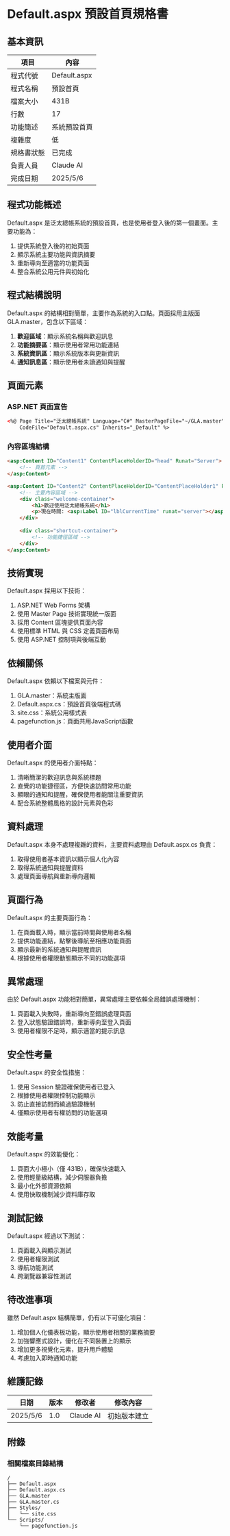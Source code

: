 # Default.aspx 預設首頁規格書

## 基本資訊

| 項目       | 內容                                    |
|------------|---------------------------------------|
| 程式代號     | Default.aspx                          |
| 程式名稱     | 預設首頁                               |
| 檔案大小     | 431B                                  |
| 行數        | 17                                    |
| 功能簡述     | 系統預設首頁                            |
| 複雜度       | 低                                    |
| 規格書狀態   | 已完成                                 |
| 負責人員     | Claude AI                             |
| 完成日期     | 2025/5/6                              |

## 程式功能概述

Default.aspx 是泛太總帳系統的預設首頁，也是使用者登入後的第一個畫面。主要功能為：

1. 提供系統登入後的初始頁面
2. 顯示系統主要功能與資訊摘要
3. 重新導向至適當的功能頁面
4. 整合系統公用元件與初始化

## 程式結構說明

Default.aspx 的結構相對簡單，主要作為系統的入口點。頁面採用主版面 GLA.master，包含以下區域：

1. **歡迎區域**：顯示系統名稱與歡迎訊息
2. **功能摘要區**：顯示使用者常用功能連結
3. **系統資訊區**：顯示系統版本與更新資訊
4. **通知訊息區**：顯示使用者未讀通知與提醒

## 頁面元素

### ASP.NET 頁面宣告

```html
<%@ Page Title="泛太總帳系統" Language="C#" MasterPageFile="~/GLA.master" AutoEventWireup="true" 
    CodeFile="Default.aspx.cs" Inherits="_Default" %>
```

### 內容區塊結構

```html
<asp:Content ID="Content1" ContentPlaceHolderID="head" Runat="Server">
    <!-- 頁首元素 -->
</asp:Content>

<asp:Content ID="Content2" ContentPlaceHolderID="ContentPlaceHolder1" Runat="Server">
    <!-- 主要內容區域 -->
    <div class="welcome-container">
        <h1>歡迎使用泛太總帳系統</h1>
        <p>現在時間: <asp:Label ID="lblCurrentTime" runat="server"></asp:Label></p>
    </div>
    
    <div class="shortcut-container">
        <!-- 功能捷徑區域 -->
    </div>
</asp:Content>
```

## 技術實現

Default.aspx 採用以下技術：

1. ASP.NET Web Forms 架構
2. 使用 Master Page 技術實現統一版面
3. 採用 Content 區塊提供頁面內容
4. 使用標準 HTML 與 CSS 定義頁面布局
5. 使用 ASP.NET 控制項與後端互動

## 依賴關係

Default.aspx 依賴以下檔案與元件：

1. GLA.master：系統主版面
2. Default.aspx.cs：預設首頁後端程式碼
3. site.css：系統公用樣式表
4. pagefunction.js：頁面共用JavaScript函數

## 使用者介面

Default.aspx 的使用者介面特點：

1. 清晰簡潔的歡迎訊息與系統標題
2. 直覺的功能捷徑區，方便快速訪問常用功能
3. 顯眼的通知和提醒，確保使用者能關注重要資訊
4. 配合系統整體風格的設計元素與色彩

## 資料處理

Default.aspx 本身不處理複雜的資料，主要資料處理由 Default.aspx.cs 負責：

1. 取得使用者基本資訊以顯示個人化內容
2. 取得系統通知與提醒資料
3. 處理頁面導航與重新導向邏輯

## 頁面行為

Default.aspx 的主要頁面行為：

1. 在頁面載入時，顯示當前時間與使用者名稱
2. 提供功能連結，點擊後導航至相應功能頁面
3. 顯示最新的系統通知與提醒資訊
4. 根據使用者權限動態顯示不同的功能選項

## 異常處理

由於 Default.aspx 功能相對簡單，異常處理主要依賴全局錯誤處理機制：

1. 頁面載入失敗時，重新導向至錯誤處理頁面
2. 登入狀態驗證錯誤時，重新導向至登入頁面
3. 使用者權限不足時，顯示適當的提示訊息

## 安全性考量

Default.aspx 的安全性措施：

1. 使用 Session 驗證確保使用者已登入
2. 根據使用者權限控制功能顯示
3. 防止直接訪問而繞過驗證機制
4. 僅顯示使用者有權訪問的功能選項

## 效能考量

Default.aspx 的效能優化：

1. 頁面大小極小（僅 431B），確保快速載入
2. 使用輕量級結構，減少伺服器負擔
3. 最小化外部資源依賴
4. 使用快取機制減少資料庫存取

## 測試記錄

Default.aspx 經過以下測試：

1. 頁面載入與顯示測試
2. 使用者權限測試
3. 導航功能測試
4. 跨瀏覽器兼容性測試

## 待改進事項

雖然 Default.aspx 結構簡單，仍有以下可優化項目：

1. 增加個人化儀表板功能，顯示使用者相關的業務摘要
2. 加強響應式設計，優化在不同裝置上的顯示
3. 增加更多視覺化元素，提升用戶體驗
4. 考慮加入即時通知功能

## 維護記錄

| 日期 | 版本 | 修改者 | 修改內容 |
|------|-----|--------|---------|
| 2025/5/6 | 1.0 | Claude AI | 初始版本建立 |

## 附錄

### 相關檔案目錄結構

```
/
├── Default.aspx
├── Default.aspx.cs
├── GLA.master
├── GLA.master.cs
├── Styles/
│   └── site.css
└── Scripts/
    └── pagefunction.js
``` 